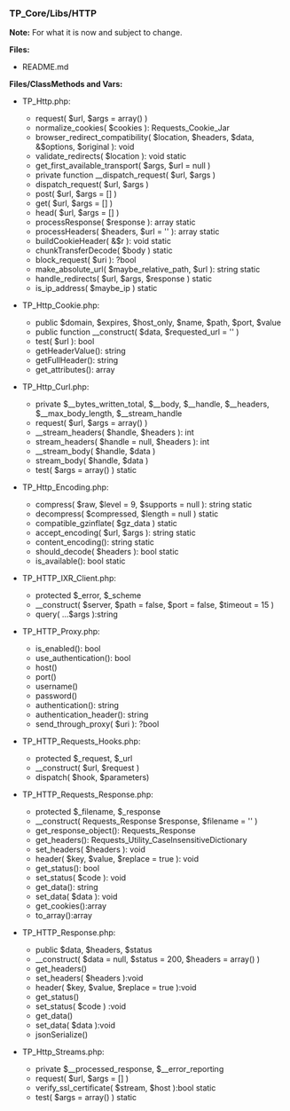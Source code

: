### TP_Core/Libs/HTTP

**Note:** For what it is now and subject to change. 

**Files:** 
- README.md

**Files/ClassMethods and Vars:**  
- TP_Http.php: 	
	* request( $url, $args = array() ) 
	* normalize_cookies( $cookies ): Requests_Cookie_Jar 
	* browser_redirect_compatibility( $location, $headers, $data, &$options, $original ): void 
	* validate_redirects( $location ): void  static
	* get_first_available_transport( $args, $url = null ) 
	* private function __dispatch_request( $url, $args ) 
	* dispatch_request( $url, $args ) 
	* post( $url, $args = [] ) 
	* get( $url, $args = [] ) 
	* head( $url, $args = [] ) 
	* processResponse( $response ): array static 
	* processHeaders( $headers, $url = '' ): array static
	* buildCookieHeader( &$r ): void static
	* chunkTransferDecode( $body ) static 
	* block_request( $uri ): ?bool  
	* make_absolute_url( $maybe_relative_path, $url ): string static 
	* handle_redirects( $url, $args, $response ) static 
	* is_ip_address( $maybe_ip ) static 

- TP_Http_Cookie.php: 	
	* public $domain, $expires, $host_only, $name, $path, $port, $value 
	* public function __construct( $data, $requested_url = '' ) 
	* test( $url ): bool 
	* getHeaderValue(): string 
	* getFullHeader(): string 
	* get_attributes(): array 

- TP_Http_Curl.php: 	
	* private $__bytes_written_total, $__body, $__handle, $__headers, $__max_body_length, $__stream_handle 
	* request( $url, $args = array() ) 
	* __stream_headers( $handle, $headers ): int 
	* stream_headers( $handle = null, $headers ): int 
	* __stream_body( $handle, $data ) 
	* stream_body( $handle, $data ) 
	* test( $args = array() ) static 

- TP_Http_Encoding.php: 	
	* compress( $raw, $level = 9, $supports = null ): string static 
	* decompress( $compressed, $length = null ) static
	* compatible_gzinflate( $gz_data ) static
	* accept_encoding( $url, $args ): string static 
	* content_encoding(): string static 
	* should_decode( $headers ): bool static
	* is_available(): bool static

- TP_HTTP_IXR_Client.php: 	
	* protected $_error, $_scheme
	* __construct( $server, $path = false, $port = false, $timeout = 15 ) 
	* query( ...$args ):string 

- TP_HTTP_Proxy.php: 	
	* is_enabled(): bool 
	* use_authentication(): bool 
	* host() 
	* port() 
	* username() 
	* password() 
	* authentication(): string 
	* authentication_header(): string 
	* send_through_proxy( $uri ): ?bool 

- TP_HTTP_Requests_Hooks.php: 	
	* protected $_request, $_url 
	* __construct( $url, $request ) 
	* dispatch( $hook, $parameters) 

- TP_HTTP_Requests_Response.php: 	
	* protected $_filename, $_response
	* __construct( Requests_Response $response, $filename = '' ) 
	* get_response_object(): Requests_Response 
	* get_headers(): Requests_Utility_CaseInsensitiveDictionary 
	* set_headers( $headers ): void 
	* header( $key, $value, $replace = true ): void 
	* get_status(): bool 
	* set_status( $code ): void 
	* get_data(): string 
	* set_data( $data ): void 
	* get_cookies():array 
	* to_array():array 

- TP_HTTP_Response.php: 	
	* public $data, $headers, $status 
	* __construct( $data = null, $status = 200, $headers = array() ) 
	* get_headers() 
	* set_headers( $headers ):void 
	* header( $key, $value, $replace = true ):void 
	* get_status() 
	* set_status( $code ) :void 
	* get_data() 
	* set_data( $data ):void 
	* jsonSerialize() 

- TP_Http_Streams.php: 	
	* private $__processed_response, $__error_reporting 
	* request( $url, $args = [] ) 
	* verify_ssl_certificate( $stream, $host ):bool static
	* test( $args = array() ) static 
